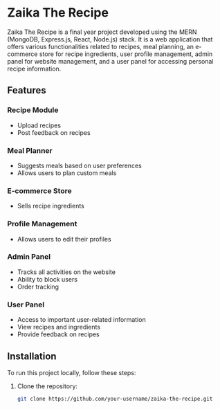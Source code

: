 # Zaika The Recipe

Zaika The Recipe is a final year project developed using the MERN (MongoDB, Express.js, React, Node.js) stack. It is a web application that offers various functionalities related to recipes, meal planning, an e-commerce store for recipe ingredients, user profile management, admin panel for website management, and a user panel for accessing personal recipe information.

## Features

### Recipe Module
- Upload recipes
- Post feedback on recipes

### Meal Planner
- Suggests meals based on user preferences
- Allows users to plan custom meals

### E-commerce Store
- Sells recipe ingredients

### Profile Management
- Allows users to edit their profiles

### Admin Panel
- Tracks all activities on the website
- Ability to block users
- Order tracking

### User Panel
- Access to important user-related information
- View recipes and ingredients
- Provide feedback on recipes

## Installation

To run this project locally, follow these steps:

1. Clone the repository:
   ```bash
   git clone https://github.com/your-username/zaika-the-recipe.git
